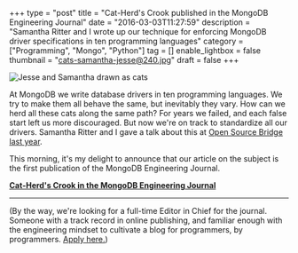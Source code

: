+++
type = "post"
title = "Cat-Herd's Crook published in the MongoDB Engineering Journal"
date = "2016-03-03T11:27:59"
description = "Samantha Ritter and I wrote up our technique for enforcing MongoDB driver specifications in ten programming languages"
category = ["Programming", "Mongo", "Python"]
tag = []
enable_lightbox = false
thumbnail = "cats-samantha-jesse@240.jpg"
draft = false
+++

<p><img alt="Jesse and Samantha drawn as cats" src="cats-samantha-jesse.jpg" /></p>
<p>At MongoDB we write database drivers in ten programming languages. We try to make them all behave the same, but inevitably they vary. How can we herd all these cats along the same path? For years we failed, and each false start left us more discouraged. But now we're on track to standardize all our drivers. Samantha Ritter and I gave a talk about this at <a href="https://youtu.be/OBjU_xYtPmA">Open Source Bridge last year</a>.</p>
<p>This morning, it's my delight to announce that our article on the subject is the first publication of the MongoDB Engineering Journal.</p>
<p><a href="https://engineering.mongodb.com/post/cat-herds-crook/"><strong>Cat-Herd's Crook in the MongoDB Engineering Journal</strong></a></p>
<hr />
<p>(By the way, we're looking for a full-time Editor in Chief for the journal. Someone with a track record in online publishing, and familiar enough with the engineering mindset to cultivate a blog for programmers, by programmers. <a href="http://grnh.se/0s5eit">Apply here.</a>)</p>
